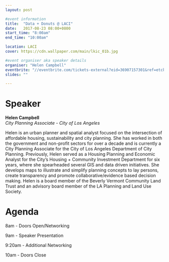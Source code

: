 ```yaml
---
layout: post

#event information
title:  "Data + Donuts @ LACI"
date:   2017-08-23 08:00+0800
start_time: "8:00am"
end_time: "10:00am"

location: LACI
cover: https://cdn.wallpaper.com/main/lkic_01b.jpg

#event organiser aka speaker details
organiser: "Helen Campbell"
eventbrite: "//eventbrite.com/tickets-external?eid=36907157301&ref=etckt"
slides: ""

---
```


# Speaker
__Helen Campbell__<br>
_City Planning Associate - City of Los Angeles_


Helen is an urban planner and spatial analyst focused on the intersection of affordable housing, sustainability and city planning.  She has worked in both the government and non-profit sectors for over a decade and is currently a City Planning Associate for the City of Los Angeles Department of City Planning. Previously, Helen served as a Housing Planning and Economic Analyst for the City’s Housing + Community Investment Department for six years, where she spearheaded several GIS and data driven initiatives. She develops maps to illustrate and simplify planning concepts to lay persons, create transparency and promote collaborative/evidence based decision making. Helen is a board member of the Beverly Vermont Community Land Trust and an advisory board member of the LA Planning and Land Use Society.

# Agenda

8am - Doors Open/Networking

9am - Speaker Presentation

9:20am - Additional Networking

10am - Doors Close
